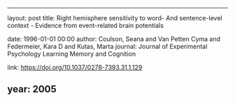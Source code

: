 ---
layout: post
title: Right hemisphere sensitivity to word- And sentence-level context - Evidence from event-related brain potentials

date: 1996-01-01 00:00
author: Coulson, Seana and Van Petten Cyma and Federmeier, Kara D and Kutas, Marta
journal: Journal of Experimental Psychology Learning Memory and Cognition

link: https://doi.org/10.1037/0278-7393.31.1.129

year: 2005
-----